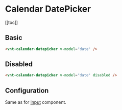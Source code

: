 # Calendar DatePicker

[[toc]]

## Basic

<calendar-datepicker-basic />

```html
<vnt-calendar-datepicker v-model="date" />
```

## Disabled

<calendar-datepicker-disabled />

```html
<vnt-calendar-datepicker v-model="date" disabled />
```

## Configuration

Same as for [Input](/components/input.html#configuration) component.
